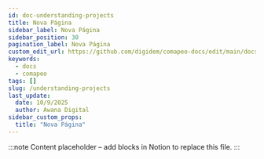 ```yaml
---
id: doc-understanding-projects
title: Nova Página
sidebar_label: Nova Página
sidebar_position: 30
pagination_label: Nova Página
custom_edit_url: https://github.com/digidem/comapeo-docs/edit/main/docs/managing-projects/understanding-projects.md
keywords:
  - docs
  - comapeo
tags: []
slug: /understanding-projects
last_update:
  date: 10/9/2025
  author: Awana Digital
sidebar_custom_props:
  title: "Nova Página"
---
```


<!-- Placeholder content generated automatically because the Notion page is missing a Website Block. -->

:::note
Content placeholder – add blocks in Notion to replace this file.
:::
